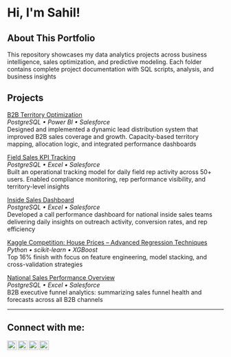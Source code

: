 # Hi, I'm Sahil!



## About This Portfolio

This repository showcases my data analytics projects across business intelligence, sales optimization, and predictive modeling. Each folder contains complete project documentation with SQL scripts, analysis, and business insights

## Projects

[B2B Territory Optimization](./B2B%20Territory%20Model/)<br>
_PostgreSQL • Power BI • Salesforce_ <br>
Designed and implemented a dynamic lead distribution system that improved B2B sales coverage and growth. Capacity-based territory mapping, allocation logic, and integrated performance dashboards

[Field Sales KPI Tracking](./Field%20Sales%20KPI%20Dashboard/)<br>
_PostgreSQL • Excel • Salesforce_ <br>
Built an operational tracking model for daily field rep activity across 50+ users. Enabled compliance monitoring, rep performance visibility, and territory-level insights

[Inside Sales Dashboard](./Inside%20Sales%20KPI%20Dashboard/)<br>
_PostgreSQL • Excel • Salesforce_ <br>
Developed a call performance dashboard for national inside sales teams delivering daily insights on outreach activity, conversion rates, and rep efficiency

[Kaggle Competition: House Prices – Advanced Regression Techniques](./Kaggle%20Competition%3A%20House%20Prices%20-%20Advanced%20Regression%20Techniques/)<br>
_Python • scikit-learn • XGBoost_ <br>
Top 16% finish with focus on feature engineering, model stacking, and cross-validation strategies

[National Sales Performance Overview](./National%20Sales%20Performance%20Dashboard/)<br>
_PostgreSQL • Excel • Salesforce_ <br>
B2B executive funnel analytics: summarizing sales funnel health and forecasts across all B2B channels

---

<h2>Connect with me:</h2>

[<img align="left" alt="SahilSingh | Resume" width="22px" src="https://cdn.jsdelivr.net/npm/simple-icons@v3/icons/adobeacrobatreader.svg" />][resume]
[<img align="left" alt="SahilSingh | LinkedIn" width="22px" src="https://cdn.jsdelivr.net/npm/simple-icons@v3/icons/linkedin.svg" />][linkedin]
[<img align="left" alt="SahilSingh | Gmail" width="22px" src="https://cdn.jsdelivr.net/npm/simple-icons@v3/icons/gmail.svg" />][email]
[<img align="left" alt="SahilSingh | Portfolio" width="22px" src="https://cdn.jsdelivr.net/npm/simple-icons@v3/icons/firefoxbrowser.svg" />][portfolio]

[resume]: ./Sahil's%20Resume.pdf  
[linkedin]: https://linkedin.com/in/sahil95  
[email]: mailto:sahil95@live.ca  
[portfolio]: https://sahil-s-lab.github.io/portfolio/

